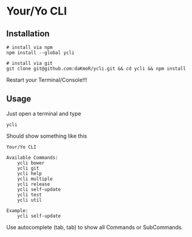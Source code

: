 Your/Yo CLI
=============

Installation
------------

```
# install via npm
npm install --global ycli

# install via git
git clone git@github.com:daKmoR/ycli.git && cd ycli && npm install
```

Restart your Terminal/Console!!!

Usage
-----

Just open a terminal and type

```
ycli
```

Should show something like this
```
Your/Yo CLI

Available Commands:
    ycli bower
    ycli git
    ycli help
    ycli multiple
    ycli release
    ycli self-update
    ycli test
    ycli util

Example:
    ycli self-update
```

Use autocomplete (tab, tab) to show all Commands or SubCommands.
